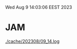 Wed Aug  9 14:03:06 EEST 2023
# JAM
<a href='./cache/202308/09_14.log'>./cache/202308/09_14.log</a>
